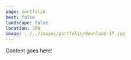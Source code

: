 ```yaml
---
page: portfolio
best: false
landscape: false
location: JPN
image: ../../images/portfolio/download-17.jpg
---
```

Content goes here!
